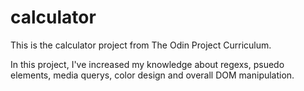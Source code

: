 # calculator

This is the calculator project from The Odin Project Curriculum.

In this project, I've increased my knowledge about regexs, psuedo elements, media querys, color design and overall DOM manipulation.